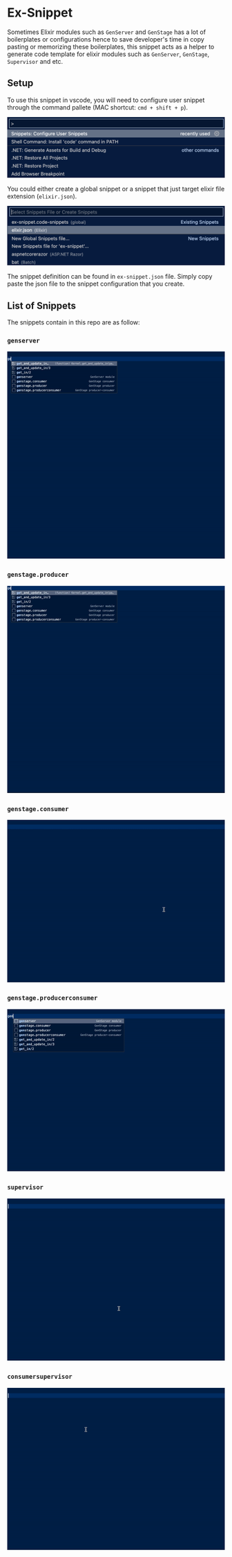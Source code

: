 # Ex-Snippet

Sometimes Elixir modules such as `GenServer` and `GenStage` has a lot of boilerplates or configurations hence to save developer's time in copy pasting or memorizing these boilerplates, this snippet acts as a helper to generate code template for elixir modules such as `GenServer`, `GenStage`, `Supervisor` and etc.

## Setup

To use this snippet in vscode, you will need to configure user snippet through the command pallete (MAC shortcut: `cmd + shift + p`).

![vscode-command-pallete](./imgs/vscode-cmd-pallete.png)

You could either create a global snippet or a snippet that just target elixir file extension (`elixir.json`).

![vscode-use-snippet](./imgs/vscode-snippet.png)

The snippet definition can be found in `ex-snippet.json` file. Simply copy paste the json file to the snippet configuration that you create.

## List of Snippets

The snippets contain in this repo are as follow:

### `genserver`

![genserver](./imgs/genserver.gif)

### `genstage.producer`

![genserver](./imgs/genstage-producer.gif)

### `genstage.consumer`

![genserver](./imgs/genstage-consumer.gif)

### `genstage.producerconsumer`

![genserver](./imgs/genstage-producerconsumer.gif)

### `supervisor`

![genserver](./imgs/supervisor.gif)

### `consumersupervisor`

![genserver](./imgs/consumer-supervisor.gif)

